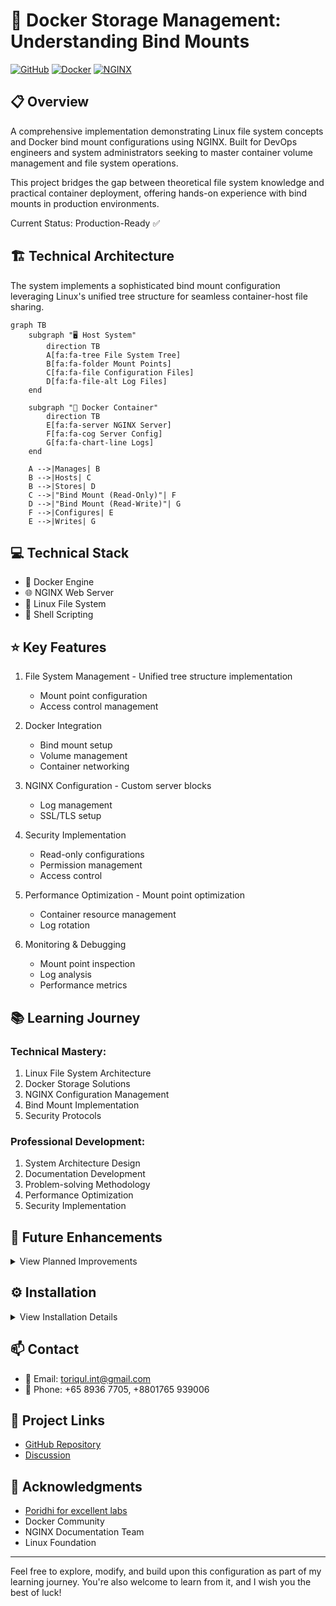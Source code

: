 # 🐳 Docker Storage Management: Understanding Bind Mounts

[![GitHub](https://img.shields.io/badge/GitHub-Docker_Bind_Mounts-blue?style=flat&logo=github)](https://github.com/TheToriqul/docker-bind-mounts)
[![Docker](https://img.shields.io/badge/Docker-20.10+-blue?style=flat&logo=docker)](https://www.docker.com/)
[![NGINX](https://img.shields.io/badge/NGINX-stable-green?style=flat&logo=nginx)](https://nginx.org/)

## 📋 Overview

A comprehensive implementation demonstrating Linux file system concepts and Docker bind mount configurations using NGINX. Built for DevOps engineers and system administrators seeking to master container volume management and file system operations.

This project bridges the gap between theoretical file system knowledge and practical container deployment, offering hands-on experience with bind mounts in production environments.

Current Status: Production-Ready ✅

## 🏗 Technical Architecture

The system implements a sophisticated bind mount configuration leveraging Linux's unified tree structure for seamless container-host file sharing.

```mermaid
graph TB
    subgraph "🖥️ Host System" 
        direction TB
        A[fa:fa-tree File System Tree]
        B[fa:fa-folder Mount Points]
        C[fa:fa-file Configuration Files]
        D[fa:fa-file-alt Log Files]
    end
    
    subgraph "🐳 Docker Container"
        direction TB
        E[fa:fa-server NGINX Server]
        F[fa:fa-cog Server Config]
        G[fa:fa-chart-line Logs]
    end
    
    A -->|Manages| B
    B -->|Hosts| C
    B -->|Stores| D
    C -->|"Bind Mount (Read-Only)"| F
    D -->|"Bind Mount (Read-Write)"| G
    F -->|Configures| E
    E -->|Writes| G
```
## 💻 Technical Stack

- 🐳 Docker Engine
- 🌐 NGINX Web Server
- 🐧 Linux File System
- 📝 Shell Scripting


## ⭐ Key Features

1. File System Management   - Unified tree structure implementation
   - Mount point configuration
   - Access control management

2. Docker Integration
   - Bind mount setup
   - Volume management
   - Container networking

3. NGINX Configuration   - Custom server blocks
   - Log management
   - SSL/TLS setup

4. Security Implementation
   - Read-only configurations
   - Permission management
   - Access control

5. Performance Optimization   - Mount point optimization
   - Container resource management
   - Log rotation

6. Monitoring & Debugging
   - Mount point inspection
   - Log analysis
   - Performance metrics

## 📚 Learning Journey

### Technical Mastery:

1. Linux File System Architecture
2. Docker Storage Solutions
3. NGINX Configuration Management
4. Bind Mount Implementation
5. Security Protocols

### Professional Development:

1. System Architecture Design
2. Documentation Development
3. Problem-solving Methodology
4. Performance Optimization
5. Security Implementation

## 🔄 Future Enhancements

<details><summary>View Planned Improvements</summary>

1. Automated Mount Point Management
2. Enhanced Security Protocols
3. Performance Monitoring Tools
4. Multi-Container Orchestration
5. Advanced Logging Solutions
6. Backup Strategy Implementation
</details>

## ⚙️ Installation

<details>
<summary>View Installation Details</summary>

### Prerequisites

- Docker Engine 20.10+
- Linux Operating System
- Root or sudo access
- Basic NGINX knowledge

### Setup Steps

1. Clone the repository:

```bash
git clone https://github.com/TheToriqul/docker-bind-mounts.git
cd docker-bind-mounts```

2. Set environment variables:

```bash
export CONF_SRC=~/example.conf
export CONF_DST=/etc/nginx/conf.d/default.conf
export LOG_SRC=~/example.log
export LOG_DST=/var/log/nginx/custom.host.access.log
```

3. Create configuration files:

```bash
touch ~/example.log
cat > ~/example.conf <<EOF
server {
    listen 80;
    server_name localhost;
    access_log /var/log/nginx/custom.host.access.log main;
    location / {
        root /usr/share/nginx/html;
        index index.html index.htm;
    }
}
EOF

```

</details>

## 📫 Contact

- 📧 Email: toriqul.int@gmail.com
- 📱 Phone: +65 8936 7705, +8801765 939006

## 🔗 Project Links

- [GitHub Repository](https://github.com/TheToriqul/docker-bind-mounts)
- [Discussion](https://github.com/TheToriqul/docker-bind-mounts/discussions)

## 👏 Acknowledgments

- [Poridhi for excellent labs](https://poridhi.io/)
- Docker Community
- NGINX Documentation Team
- Linux Foundation

---

Feel free to explore, modify, and build upon this configuration as part of my learning journey. You're also welcome to learn from it, and I wish you the best of luck!
